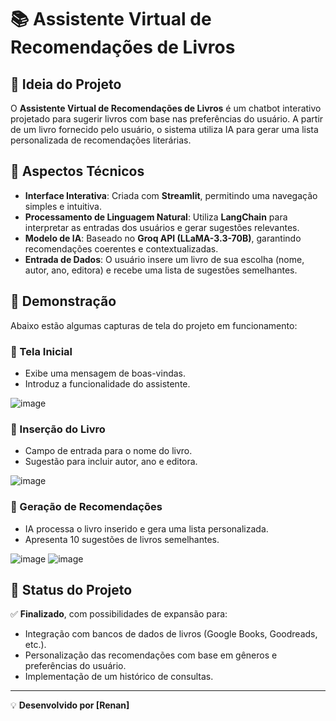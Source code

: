 # 📚 Assistente Virtual de Recomendações de Livros

## 📌 Ideia do Projeto
O **Assistente Virtual de Recomendações de Livros** é um chatbot interativo projetado para sugerir livros com base nas preferências do usuário. A partir de um livro fornecido pelo usuário, o sistema utiliza IA para gerar uma lista personalizada de recomendações literárias.

## 🚀 Aspectos Técnicos
- **Interface Interativa**: Criada com **Streamlit**, permitindo uma navegação simples e intuitiva.
- **Processamento de Linguagem Natural**: Utiliza **LangChain** para interpretar as entradas dos usuários e gerar sugestões relevantes.
- **Modelo de IA**: Baseado no **Groq API (LLaMA-3.3-70B)**, garantindo recomendações coerentes e contextualizadas.
- **Entrada de Dados**: O usuário insere um livro de sua escolha (nome, autor, ano, editora) e recebe uma lista de sugestões semelhantes.

## 📸 Demonstração
Abaixo estão algumas capturas de tela do projeto em funcionamento:

### 📍 Tela Inicial
- Exibe uma mensagem de boas-vindas.
- Introduz a funcionalidade do assistente.

![image](https://github.com/user-attachments/assets/fcad6da7-e26e-4442-b461-012350beb4ae)


### 📍 Inserção do Livro
- Campo de entrada para o nome do livro.
- Sugestão para incluir autor, ano e editora.

![image](https://github.com/user-attachments/assets/31c90b5a-7762-45ae-a979-dbd3eedd200c)



### 📍 Geração de Recomendações
- IA processa o livro inserido e gera uma lista personalizada.
- Apresenta 10 sugestões de livros semelhantes.

![image](https://github.com/user-attachments/assets/d3ee43f3-e68d-4836-a060-b2a084125f62)
![image](https://github.com/user-attachments/assets/959caa72-dbd9-4b03-8df7-6ec9ff1c5cac)



## 📌 Status do Projeto
✅ **Finalizado**, com possibilidades de expansão para:
- Integração com bancos de dados de livros (Google Books, Goodreads, etc.).
- Personalização das recomendações com base em gêneros e preferências do usuário.
- Implementação de um histórico de consultas.

---
💡 **Desenvolvido por [Renan]**

